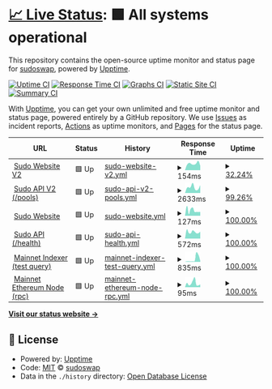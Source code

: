 # [📈 Live Status](https://sudoswap.github.io/upptime): <!--live status--> **🟩 All systems operational**

This repository contains the open-source uptime monitor and status page for [sudoswap](https://sudoswap.github.io/upptime), powered by [Upptime](https://github.com/upptime/upptime).

[![Uptime CI](https://github.com/sudoswap/upptime/workflows/Uptime%20CI/badge.svg)](https://github.com/sudoswap/upptime/actions?query=workflow%3A%22Uptime+CI%22)
[![Response Time CI](https://github.com/sudoswap/upptime/workflows/Response%20Time%20CI/badge.svg)](https://github.com/sudoswap/upptime/actions?query=workflow%3A%22Response+Time+CI%22)
[![Graphs CI](https://github.com/sudoswap/upptime/workflows/Graphs%20CI/badge.svg)](https://github.com/sudoswap/upptime/actions?query=workflow%3A%22Graphs+CI%22)
[![Static Site CI](https://github.com/sudoswap/upptime/workflows/Static%20Site%20CI/badge.svg)](https://github.com/sudoswap/upptime/actions?query=workflow%3A%22Static+Site+CI%22)
[![Summary CI](https://github.com/sudoswap/upptime/workflows/Summary%20CI/badge.svg)](https://github.com/sudoswap/upptime/actions?query=workflow%3A%22Summary+CI%22)

With [Upptime](https://upptime.js.org), you can get your own unlimited and free uptime monitor and status page, powered entirely by a GitHub repository. We use [Issues](https://github.com/sudoswap/upptime/issues) as incident reports, [Actions](https://github.com/sudoswap/upptime/actions) as uptime monitors, and [Pages](https://sudoswap.github.io/upptime) for the status page.

<!--start: status pages-->
<!-- This summary is generated by Upptime (https://github.com/upptime/upptime) -->
<!-- Do not edit this manually, your changes will be overwritten -->
<!-- prettier-ignore -->
| URL | Status | History | Response Time | Uptime |
| --- | ------ | ------- | ------------- | ------ |
| <img alt="" src="https://icons.duckduckgo.com/ip3/v2.sudoswap.xyz.ico" height="13"> [Sudo Website V2](https://v2.sudoswap.xyz) | 🟩 Up | [sudo-website-v2.yml](https://github.com/sudoswap/upptime/commits/HEAD/history/sudo-website-v2.yml) | <details><summary><img alt="Response time graph" src="./graphs/sudo-website-v2/response-time-week.png" height="20"> 154ms</summary><br><a href="https://sudoswap.github.io/upptime/history/sudo-website-v2"><img alt="Response time 154" src="https://img.shields.io/endpoint?url=https%3A%2F%2Fraw.githubusercontent.com%2Fsudoswap%2Fupptime%2FHEAD%2Fapi%2Fsudo-website-v2%2Fresponse-time.json"></a><br><a href="https://sudoswap.github.io/upptime/history/sudo-website-v2"><img alt="24-hour response time 104" src="https://img.shields.io/endpoint?url=https%3A%2F%2Fraw.githubusercontent.com%2Fsudoswap%2Fupptime%2FHEAD%2Fapi%2Fsudo-website-v2%2Fresponse-time-day.json"></a><br><a href="https://sudoswap.github.io/upptime/history/sudo-website-v2"><img alt="7-day response time 154" src="https://img.shields.io/endpoint?url=https%3A%2F%2Fraw.githubusercontent.com%2Fsudoswap%2Fupptime%2FHEAD%2Fapi%2Fsudo-website-v2%2Fresponse-time-week.json"></a><br><a href="https://sudoswap.github.io/upptime/history/sudo-website-v2"><img alt="30-day response time 154" src="https://img.shields.io/endpoint?url=https%3A%2F%2Fraw.githubusercontent.com%2Fsudoswap%2Fupptime%2FHEAD%2Fapi%2Fsudo-website-v2%2Fresponse-time-month.json"></a><br><a href="https://sudoswap.github.io/upptime/history/sudo-website-v2"><img alt="1-year response time 154" src="https://img.shields.io/endpoint?url=https%3A%2F%2Fraw.githubusercontent.com%2Fsudoswap%2Fupptime%2FHEAD%2Fapi%2Fsudo-website-v2%2Fresponse-time-year.json"></a></details> | <details><summary><a href="https://sudoswap.github.io/upptime/history/sudo-website-v2">32.24%</a></summary><a href="https://sudoswap.github.io/upptime/history/sudo-website-v2"><img alt="All-time uptime 32.24%" src="https://img.shields.io/endpoint?url=https%3A%2F%2Fraw.githubusercontent.com%2Fsudoswap%2Fupptime%2FHEAD%2Fapi%2Fsudo-website-v2%2Fuptime.json"></a><br><a href="https://sudoswap.github.io/upptime/history/sudo-website-v2"><img alt="24-hour uptime 100.00%" src="https://img.shields.io/endpoint?url=https%3A%2F%2Fraw.githubusercontent.com%2Fsudoswap%2Fupptime%2FHEAD%2Fapi%2Fsudo-website-v2%2Fuptime-day.json"></a><br><a href="https://sudoswap.github.io/upptime/history/sudo-website-v2"><img alt="7-day uptime 32.24%" src="https://img.shields.io/endpoint?url=https%3A%2F%2Fraw.githubusercontent.com%2Fsudoswap%2Fupptime%2FHEAD%2Fapi%2Fsudo-website-v2%2Fuptime-week.json"></a><br><a href="https://sudoswap.github.io/upptime/history/sudo-website-v2"><img alt="30-day uptime 32.24%" src="https://img.shields.io/endpoint?url=https%3A%2F%2Fraw.githubusercontent.com%2Fsudoswap%2Fupptime%2FHEAD%2Fapi%2Fsudo-website-v2%2Fuptime-month.json"></a><br><a href="https://sudoswap.github.io/upptime/history/sudo-website-v2"><img alt="1-year uptime 32.24%" src="https://img.shields.io/endpoint?url=https%3A%2F%2Fraw.githubusercontent.com%2Fsudoswap%2Fupptime%2FHEAD%2Fapi%2Fsudo-website-v2%2Fuptime-year.json"></a></details>
| <img alt="" src="https://icons.duckduckgo.com/ip3/v2.sudoapi.xyz.ico" height="13"> [Sudo API V2 (/pools)](https://v2.sudoapi.xyz/sudo/v2/pools) | 🟩 Up | [sudo-api-v2-pools.yml](https://github.com/sudoswap/upptime/commits/HEAD/history/sudo-api-v2-pools.yml) | <details><summary><img alt="Response time graph" src="./graphs/sudo-api-v2-pools/response-time-week.png" height="20"> 2633ms</summary><br><a href="https://sudoswap.github.io/upptime/history/sudo-api-v2-pools"><img alt="Response time 2633" src="https://img.shields.io/endpoint?url=https%3A%2F%2Fraw.githubusercontent.com%2Fsudoswap%2Fupptime%2FHEAD%2Fapi%2Fsudo-api-v2-pools%2Fresponse-time.json"></a><br><a href="https://sudoswap.github.io/upptime/history/sudo-api-v2-pools"><img alt="24-hour response time 4214" src="https://img.shields.io/endpoint?url=https%3A%2F%2Fraw.githubusercontent.com%2Fsudoswap%2Fupptime%2FHEAD%2Fapi%2Fsudo-api-v2-pools%2Fresponse-time-day.json"></a><br><a href="https://sudoswap.github.io/upptime/history/sudo-api-v2-pools"><img alt="7-day response time 2633" src="https://img.shields.io/endpoint?url=https%3A%2F%2Fraw.githubusercontent.com%2Fsudoswap%2Fupptime%2FHEAD%2Fapi%2Fsudo-api-v2-pools%2Fresponse-time-week.json"></a><br><a href="https://sudoswap.github.io/upptime/history/sudo-api-v2-pools"><img alt="30-day response time 2633" src="https://img.shields.io/endpoint?url=https%3A%2F%2Fraw.githubusercontent.com%2Fsudoswap%2Fupptime%2FHEAD%2Fapi%2Fsudo-api-v2-pools%2Fresponse-time-month.json"></a><br><a href="https://sudoswap.github.io/upptime/history/sudo-api-v2-pools"><img alt="1-year response time 2633" src="https://img.shields.io/endpoint?url=https%3A%2F%2Fraw.githubusercontent.com%2Fsudoswap%2Fupptime%2FHEAD%2Fapi%2Fsudo-api-v2-pools%2Fresponse-time-year.json"></a></details> | <details><summary><a href="https://sudoswap.github.io/upptime/history/sudo-api-v2-pools">99.26%</a></summary><a href="https://sudoswap.github.io/upptime/history/sudo-api-v2-pools"><img alt="All-time uptime 99.26%" src="https://img.shields.io/endpoint?url=https%3A%2F%2Fraw.githubusercontent.com%2Fsudoswap%2Fupptime%2FHEAD%2Fapi%2Fsudo-api-v2-pools%2Fuptime.json"></a><br><a href="https://sudoswap.github.io/upptime/history/sudo-api-v2-pools"><img alt="24-hour uptime 96.71%" src="https://img.shields.io/endpoint?url=https%3A%2F%2Fraw.githubusercontent.com%2Fsudoswap%2Fupptime%2FHEAD%2Fapi%2Fsudo-api-v2-pools%2Fuptime-day.json"></a><br><a href="https://sudoswap.github.io/upptime/history/sudo-api-v2-pools"><img alt="7-day uptime 99.26%" src="https://img.shields.io/endpoint?url=https%3A%2F%2Fraw.githubusercontent.com%2Fsudoswap%2Fupptime%2FHEAD%2Fapi%2Fsudo-api-v2-pools%2Fuptime-week.json"></a><br><a href="https://sudoswap.github.io/upptime/history/sudo-api-v2-pools"><img alt="30-day uptime 99.26%" src="https://img.shields.io/endpoint?url=https%3A%2F%2Fraw.githubusercontent.com%2Fsudoswap%2Fupptime%2FHEAD%2Fapi%2Fsudo-api-v2-pools%2Fuptime-month.json"></a><br><a href="https://sudoswap.github.io/upptime/history/sudo-api-v2-pools"><img alt="1-year uptime 99.26%" src="https://img.shields.io/endpoint?url=https%3A%2F%2Fraw.githubusercontent.com%2Fsudoswap%2Fupptime%2FHEAD%2Fapi%2Fsudo-api-v2-pools%2Fuptime-year.json"></a></details>
| <img alt="" src="https://icons.duckduckgo.com/ip3/sudoswap.xyz.ico" height="13"> [Sudo Website](https://sudoswap.xyz) | 🟩 Up | [sudo-website.yml](https://github.com/sudoswap/upptime/commits/HEAD/history/sudo-website.yml) | <details><summary><img alt="Response time graph" src="./graphs/sudo-website/response-time-week.png" height="20"> 127ms</summary><br><a href="https://sudoswap.github.io/upptime/history/sudo-website"><img alt="Response time 150" src="https://img.shields.io/endpoint?url=https%3A%2F%2Fraw.githubusercontent.com%2Fsudoswap%2Fupptime%2FHEAD%2Fapi%2Fsudo-website%2Fresponse-time.json"></a><br><a href="https://sudoswap.github.io/upptime/history/sudo-website"><img alt="24-hour response time 93" src="https://img.shields.io/endpoint?url=https%3A%2F%2Fraw.githubusercontent.com%2Fsudoswap%2Fupptime%2FHEAD%2Fapi%2Fsudo-website%2Fresponse-time-day.json"></a><br><a href="https://sudoswap.github.io/upptime/history/sudo-website"><img alt="7-day response time 127" src="https://img.shields.io/endpoint?url=https%3A%2F%2Fraw.githubusercontent.com%2Fsudoswap%2Fupptime%2FHEAD%2Fapi%2Fsudo-website%2Fresponse-time-week.json"></a><br><a href="https://sudoswap.github.io/upptime/history/sudo-website"><img alt="30-day response time 133" src="https://img.shields.io/endpoint?url=https%3A%2F%2Fraw.githubusercontent.com%2Fsudoswap%2Fupptime%2FHEAD%2Fapi%2Fsudo-website%2Fresponse-time-month.json"></a><br><a href="https://sudoswap.github.io/upptime/history/sudo-website"><img alt="1-year response time 150" src="https://img.shields.io/endpoint?url=https%3A%2F%2Fraw.githubusercontent.com%2Fsudoswap%2Fupptime%2FHEAD%2Fapi%2Fsudo-website%2Fresponse-time-year.json"></a></details> | <details><summary><a href="https://sudoswap.github.io/upptime/history/sudo-website">100.00%</a></summary><a href="https://sudoswap.github.io/upptime/history/sudo-website"><img alt="All-time uptime 100.00%" src="https://img.shields.io/endpoint?url=https%3A%2F%2Fraw.githubusercontent.com%2Fsudoswap%2Fupptime%2FHEAD%2Fapi%2Fsudo-website%2Fuptime.json"></a><br><a href="https://sudoswap.github.io/upptime/history/sudo-website"><img alt="24-hour uptime 100.00%" src="https://img.shields.io/endpoint?url=https%3A%2F%2Fraw.githubusercontent.com%2Fsudoswap%2Fupptime%2FHEAD%2Fapi%2Fsudo-website%2Fuptime-day.json"></a><br><a href="https://sudoswap.github.io/upptime/history/sudo-website"><img alt="7-day uptime 100.00%" src="https://img.shields.io/endpoint?url=https%3A%2F%2Fraw.githubusercontent.com%2Fsudoswap%2Fupptime%2FHEAD%2Fapi%2Fsudo-website%2Fuptime-week.json"></a><br><a href="https://sudoswap.github.io/upptime/history/sudo-website"><img alt="30-day uptime 100.00%" src="https://img.shields.io/endpoint?url=https%3A%2F%2Fraw.githubusercontent.com%2Fsudoswap%2Fupptime%2FHEAD%2Fapi%2Fsudo-website%2Fuptime-month.json"></a><br><a href="https://sudoswap.github.io/upptime/history/sudo-website"><img alt="1-year uptime 100.00%" src="https://img.shields.io/endpoint?url=https%3A%2F%2Fraw.githubusercontent.com%2Fsudoswap%2Fupptime%2FHEAD%2Fapi%2Fsudo-website%2Fuptime-year.json"></a></details>
| <img alt="" src="https://icons.duckduckgo.com/ip3/sudoapi.xyz.ico" height="13"> [Sudo API (/health)](https://sudoapi.xyz/v1/health) | 🟩 Up | [sudo-api-health.yml](https://github.com/sudoswap/upptime/commits/HEAD/history/sudo-api-health.yml) | <details><summary><img alt="Response time graph" src="./graphs/sudo-api-health/response-time-week.png" height="20"> 572ms</summary><br><a href="https://sudoswap.github.io/upptime/history/sudo-api-health"><img alt="Response time 1113" src="https://img.shields.io/endpoint?url=https%3A%2F%2Fraw.githubusercontent.com%2Fsudoswap%2Fupptime%2FHEAD%2Fapi%2Fsudo-api-health%2Fresponse-time.json"></a><br><a href="https://sudoswap.github.io/upptime/history/sudo-api-health"><img alt="24-hour response time 597" src="https://img.shields.io/endpoint?url=https%3A%2F%2Fraw.githubusercontent.com%2Fsudoswap%2Fupptime%2FHEAD%2Fapi%2Fsudo-api-health%2Fresponse-time-day.json"></a><br><a href="https://sudoswap.github.io/upptime/history/sudo-api-health"><img alt="7-day response time 572" src="https://img.shields.io/endpoint?url=https%3A%2F%2Fraw.githubusercontent.com%2Fsudoswap%2Fupptime%2FHEAD%2Fapi%2Fsudo-api-health%2Fresponse-time-week.json"></a><br><a href="https://sudoswap.github.io/upptime/history/sudo-api-health"><img alt="30-day response time 652" src="https://img.shields.io/endpoint?url=https%3A%2F%2Fraw.githubusercontent.com%2Fsudoswap%2Fupptime%2FHEAD%2Fapi%2Fsudo-api-health%2Fresponse-time-month.json"></a><br><a href="https://sudoswap.github.io/upptime/history/sudo-api-health"><img alt="1-year response time 1113" src="https://img.shields.io/endpoint?url=https%3A%2F%2Fraw.githubusercontent.com%2Fsudoswap%2Fupptime%2FHEAD%2Fapi%2Fsudo-api-health%2Fresponse-time-year.json"></a></details> | <details><summary><a href="https://sudoswap.github.io/upptime/history/sudo-api-health">100.00%</a></summary><a href="https://sudoswap.github.io/upptime/history/sudo-api-health"><img alt="All-time uptime 99.44%" src="https://img.shields.io/endpoint?url=https%3A%2F%2Fraw.githubusercontent.com%2Fsudoswap%2Fupptime%2FHEAD%2Fapi%2Fsudo-api-health%2Fuptime.json"></a><br><a href="https://sudoswap.github.io/upptime/history/sudo-api-health"><img alt="24-hour uptime 100.00%" src="https://img.shields.io/endpoint?url=https%3A%2F%2Fraw.githubusercontent.com%2Fsudoswap%2Fupptime%2FHEAD%2Fapi%2Fsudo-api-health%2Fuptime-day.json"></a><br><a href="https://sudoswap.github.io/upptime/history/sudo-api-health"><img alt="7-day uptime 100.00%" src="https://img.shields.io/endpoint?url=https%3A%2F%2Fraw.githubusercontent.com%2Fsudoswap%2Fupptime%2FHEAD%2Fapi%2Fsudo-api-health%2Fuptime-week.json"></a><br><a href="https://sudoswap.github.io/upptime/history/sudo-api-health"><img alt="30-day uptime 100.00%" src="https://img.shields.io/endpoint?url=https%3A%2F%2Fraw.githubusercontent.com%2Fsudoswap%2Fupptime%2FHEAD%2Fapi%2Fsudo-api-health%2Fuptime-month.json"></a><br><a href="https://sudoswap.github.io/upptime/history/sudo-api-health"><img alt="1-year uptime 99.44%" src="https://img.shields.io/endpoint?url=https%3A%2F%2Fraw.githubusercontent.com%2Fsudoswap%2Fupptime%2FHEAD%2Fapi%2Fsudo-api-health%2Fuptime-year.json"></a></details>
| <img alt="" src="https://icons.duckduckgo.com/ip3/ecstatic-armor-380509.uw.r.appspot.com.ico" height="13"> [Mainnet Indexer (test query)](https://ecstatic-armor-380509.uw.r.appspot.com/status) | 🟩 Up | [mainnet-indexer-test-query.yml](https://github.com/sudoswap/upptime/commits/HEAD/history/mainnet-indexer-test-query.yml) | <details><summary><img alt="Response time graph" src="./graphs/mainnet-indexer-test-query/response-time-week.png" height="20"> 835ms</summary><br><a href="https://sudoswap.github.io/upptime/history/mainnet-indexer-test-query"><img alt="Response time 619" src="https://img.shields.io/endpoint?url=https%3A%2F%2Fraw.githubusercontent.com%2Fsudoswap%2Fupptime%2FHEAD%2Fapi%2Fmainnet-indexer-test-query%2Fresponse-time.json"></a><br><a href="https://sudoswap.github.io/upptime/history/mainnet-indexer-test-query"><img alt="24-hour response time 267" src="https://img.shields.io/endpoint?url=https%3A%2F%2Fraw.githubusercontent.com%2Fsudoswap%2Fupptime%2FHEAD%2Fapi%2Fmainnet-indexer-test-query%2Fresponse-time-day.json"></a><br><a href="https://sudoswap.github.io/upptime/history/mainnet-indexer-test-query"><img alt="7-day response time 835" src="https://img.shields.io/endpoint?url=https%3A%2F%2Fraw.githubusercontent.com%2Fsudoswap%2Fupptime%2FHEAD%2Fapi%2Fmainnet-indexer-test-query%2Fresponse-time-week.json"></a><br><a href="https://sudoswap.github.io/upptime/history/mainnet-indexer-test-query"><img alt="30-day response time 984" src="https://img.shields.io/endpoint?url=https%3A%2F%2Fraw.githubusercontent.com%2Fsudoswap%2Fupptime%2FHEAD%2Fapi%2Fmainnet-indexer-test-query%2Fresponse-time-month.json"></a><br><a href="https://sudoswap.github.io/upptime/history/mainnet-indexer-test-query"><img alt="1-year response time 619" src="https://img.shields.io/endpoint?url=https%3A%2F%2Fraw.githubusercontent.com%2Fsudoswap%2Fupptime%2FHEAD%2Fapi%2Fmainnet-indexer-test-query%2Fresponse-time-year.json"></a></details> | <details><summary><a href="https://sudoswap.github.io/upptime/history/mainnet-indexer-test-query">100.00%</a></summary><a href="https://sudoswap.github.io/upptime/history/mainnet-indexer-test-query"><img alt="All-time uptime 97.48%" src="https://img.shields.io/endpoint?url=https%3A%2F%2Fraw.githubusercontent.com%2Fsudoswap%2Fupptime%2FHEAD%2Fapi%2Fmainnet-indexer-test-query%2Fuptime.json"></a><br><a href="https://sudoswap.github.io/upptime/history/mainnet-indexer-test-query"><img alt="24-hour uptime 100.00%" src="https://img.shields.io/endpoint?url=https%3A%2F%2Fraw.githubusercontent.com%2Fsudoswap%2Fupptime%2FHEAD%2Fapi%2Fmainnet-indexer-test-query%2Fuptime-day.json"></a><br><a href="https://sudoswap.github.io/upptime/history/mainnet-indexer-test-query"><img alt="7-day uptime 100.00%" src="https://img.shields.io/endpoint?url=https%3A%2F%2Fraw.githubusercontent.com%2Fsudoswap%2Fupptime%2FHEAD%2Fapi%2Fmainnet-indexer-test-query%2Fuptime-week.json"></a><br><a href="https://sudoswap.github.io/upptime/history/mainnet-indexer-test-query"><img alt="30-day uptime 99.85%" src="https://img.shields.io/endpoint?url=https%3A%2F%2Fraw.githubusercontent.com%2Fsudoswap%2Fupptime%2FHEAD%2Fapi%2Fmainnet-indexer-test-query%2Fuptime-month.json"></a><br><a href="https://sudoswap.github.io/upptime/history/mainnet-indexer-test-query"><img alt="1-year uptime 97.48%" src="https://img.shields.io/endpoint?url=https%3A%2F%2Fraw.githubusercontent.com%2Fsudoswap%2Fupptime%2FHEAD%2Fapi%2Fmainnet-indexer-test-query%2Fuptime-year.json"></a></details>
| <img alt="" src="https://icons.duckduckgo.com/ip3/35.89.131.209.ico" height="13"> [Mainnet Ethereum Node (rpc)](http://35.89.131.209:8545) | 🟩 Up | [mainnet-ethereum-node-rpc.yml](https://github.com/sudoswap/upptime/commits/HEAD/history/mainnet-ethereum-node-rpc.yml) | <details><summary><img alt="Response time graph" src="./graphs/mainnet-ethereum-node-rpc/response-time-week.png" height="20"> 95ms</summary><br><a href="https://sudoswap.github.io/upptime/history/mainnet-ethereum-node-rpc"><img alt="Response time 124" src="https://img.shields.io/endpoint?url=https%3A%2F%2Fraw.githubusercontent.com%2Fsudoswap%2Fupptime%2FHEAD%2Fapi%2Fmainnet-ethereum-node-rpc%2Fresponse-time.json"></a><br><a href="https://sudoswap.github.io/upptime/history/mainnet-ethereum-node-rpc"><img alt="24-hour response time 64" src="https://img.shields.io/endpoint?url=https%3A%2F%2Fraw.githubusercontent.com%2Fsudoswap%2Fupptime%2FHEAD%2Fapi%2Fmainnet-ethereum-node-rpc%2Fresponse-time-day.json"></a><br><a href="https://sudoswap.github.io/upptime/history/mainnet-ethereum-node-rpc"><img alt="7-day response time 95" src="https://img.shields.io/endpoint?url=https%3A%2F%2Fraw.githubusercontent.com%2Fsudoswap%2Fupptime%2FHEAD%2Fapi%2Fmainnet-ethereum-node-rpc%2Fresponse-time-week.json"></a><br><a href="https://sudoswap.github.io/upptime/history/mainnet-ethereum-node-rpc"><img alt="30-day response time 131" src="https://img.shields.io/endpoint?url=https%3A%2F%2Fraw.githubusercontent.com%2Fsudoswap%2Fupptime%2FHEAD%2Fapi%2Fmainnet-ethereum-node-rpc%2Fresponse-time-month.json"></a><br><a href="https://sudoswap.github.io/upptime/history/mainnet-ethereum-node-rpc"><img alt="1-year response time 124" src="https://img.shields.io/endpoint?url=https%3A%2F%2Fraw.githubusercontent.com%2Fsudoswap%2Fupptime%2FHEAD%2Fapi%2Fmainnet-ethereum-node-rpc%2Fresponse-time-year.json"></a></details> | <details><summary><a href="https://sudoswap.github.io/upptime/history/mainnet-ethereum-node-rpc">100.00%</a></summary><a href="https://sudoswap.github.io/upptime/history/mainnet-ethereum-node-rpc"><img alt="All-time uptime 100.00%" src="https://img.shields.io/endpoint?url=https%3A%2F%2Fraw.githubusercontent.com%2Fsudoswap%2Fupptime%2FHEAD%2Fapi%2Fmainnet-ethereum-node-rpc%2Fuptime.json"></a><br><a href="https://sudoswap.github.io/upptime/history/mainnet-ethereum-node-rpc"><img alt="24-hour uptime 100.00%" src="https://img.shields.io/endpoint?url=https%3A%2F%2Fraw.githubusercontent.com%2Fsudoswap%2Fupptime%2FHEAD%2Fapi%2Fmainnet-ethereum-node-rpc%2Fuptime-day.json"></a><br><a href="https://sudoswap.github.io/upptime/history/mainnet-ethereum-node-rpc"><img alt="7-day uptime 100.00%" src="https://img.shields.io/endpoint?url=https%3A%2F%2Fraw.githubusercontent.com%2Fsudoswap%2Fupptime%2FHEAD%2Fapi%2Fmainnet-ethereum-node-rpc%2Fuptime-week.json"></a><br><a href="https://sudoswap.github.io/upptime/history/mainnet-ethereum-node-rpc"><img alt="30-day uptime 100.00%" src="https://img.shields.io/endpoint?url=https%3A%2F%2Fraw.githubusercontent.com%2Fsudoswap%2Fupptime%2FHEAD%2Fapi%2Fmainnet-ethereum-node-rpc%2Fuptime-month.json"></a><br><a href="https://sudoswap.github.io/upptime/history/mainnet-ethereum-node-rpc"><img alt="1-year uptime 100.00%" src="https://img.shields.io/endpoint?url=https%3A%2F%2Fraw.githubusercontent.com%2Fsudoswap%2Fupptime%2FHEAD%2Fapi%2Fmainnet-ethereum-node-rpc%2Fuptime-year.json"></a></details>

<!--end: status pages-->

[**Visit our status website →**](https://sudoswap.github.io/upptime)

## 📄 License

- Powered by: [Upptime](https://github.com/upptime/upptime)
- Code: [MIT](./LICENSE) © [sudoswap](https://sudoswap.github.io/upptime)
- Data in the `./history` directory: [Open Database License](https://opendatacommons.org/licenses/odbl/1-0/)
